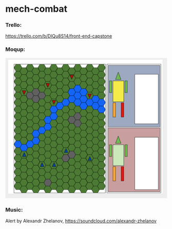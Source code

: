 # mech-combat

### Trello:
https://trello.com/b/DlQu8S14/front-end-capstone

### Moqup:
![alt text](assets/images/Moqup.png "mock up of game screen")

### Music:
Alert
by Alexandr Zhelanov, https://soundcloud.com/alexandr-zhelanov
